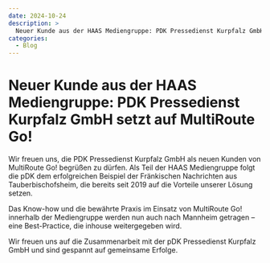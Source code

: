 ```yaml
---
date: 2024-10-24
description: >
  Neuer Kunde aus der HAAS Mediengruppe: PDK Pressedienst Kurpfalz GmbH setzt auf MultiRoute Go!
categories:
  - Blog
---
```


# Neuer Kunde aus der HAAS Mediengruppe: PDK Pressedienst Kurpfalz GmbH setzt auf MultiRoute Go!

Wir freuen uns, die PDK Pressedienst Kurpfalz GmbH als neuen Kunden von MultiRoute Go! begrüßen zu dürfen. Als Teil der HAAS Mediengruppe folgt die pDK dem erfolgreichen Beispiel der Fränkischen Nachrichten aus Tauberbischofsheim, die bereits seit 2019 auf die Vorteile unserer Lösung setzen.

Das Know-how und die bewährte Praxis im Einsatz von MultiRoute Go! innerhalb der Mediengruppe werden nun auch nach Mannheim getragen – eine Best-Practice, die inhouse weitergegeben wird.
<!-- more -->
Wir freuen uns auf die Zusammenarbeit mit der pDK Pressedienst Kurpfalz GmbH und sind gespannt auf gemeinsame Erfolge.


        
    


          
    

  
          

  
        

    
